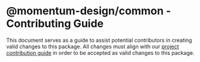 # @momentum-design/common - Contributing Guide

This document serves as a guide to assist potential contributors in creating valid changes to this package. All changes must align with our [project contribution guide](../../../CONTRIBUTING.md) in order to be accepted as valid changes to this package.

